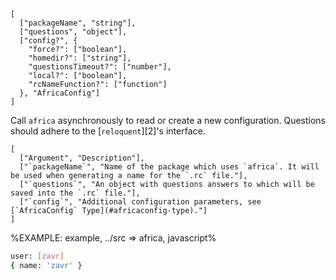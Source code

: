 ```## async africa => Object
[
  ["packageName", "string"],
  ["questions", "object"],
  ["config?", {
    "force?": ["boolean"],
    "homedir?": ["string"],
    "questionsTimeout?": ["number"],
    "local?": ["boolean"],
    "rcNameFunction?": ["function"]
  }, "AfricaConfig"]
]
```

Call `africa` asynchronously to read or create a new configuration. Questions should adhere to the [`reloquent`][2]'s interface.

```table
[
  ["Argument", "Description"],
  ["`packageName`", "Name of the package which uses `africa`. It will be used when generating a name for the `.rc` file."],
  ["`questions`", "An object with questions answers to which will be saved into the `.rc` file."],
  ["`config`", "Additional configuration parameters, see [`AfricaConfig` Type](#africaconfig-type)."]
]
```

%EXAMPLE: example, ../src => africa, javascript%

```sh
user: [zavr]
{ name: 'zavr' }
```
